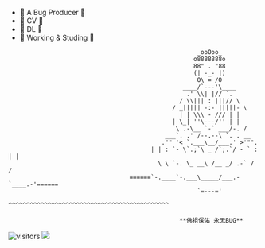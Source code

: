 - 🔭   A Bug Producer  🔭
- 🌱         CV        🌱
- 🤔         DL        🤔
- 💬 Working & Studing 💬


```
                                                     _ooOoo_
                                                    o8888888o
                                                    88" . "88
                                                    (| -_- |)
                                                     O\ = /O
                                                 ____/`---'\____
                                                  .' \\| |// `.
                                                / \\||| : |||// \
                                              / _||||| -:- |||||- \
                                                | | \\\ - /// | |
                                              | \_| ''\---/'' | |
                                               \ .-\__ `-` ___/-. /
                                            ___`. .' /--.--\ `. . __
                                           ."" '< `.___\__/___.' >'"".
                                        | | : `- \`.;`\ _ /`;.`/ - ` : | |
                                          \ \ `-. \_ __\ /__ _/ .-` / /
                                  ======`-.____`-.___\_____/___.-`____.-'======
                                                     `=---='
                                  ^^^^^^^^^^^^^^^^^^^^^^^^^^^^^^^^^^^^^^^^^^^^^

                                                **佛祖保佑 永无BUG**
```
 ![visitors](https://visitor-badge.glitch.me/badge?page_id=stellar-system.stellar-system)
 <img src="https://img.shields.io/badge/-Python-black?style=flat&logo=python&logoColor=white"> 
 
<!--
![](https://github-readme-stats.vercel.app/api?username=stellar-system&show_icons=true)

**stellar-system/stellar-system** is a ✨ _special_ ✨ repository because its `README.md` (this file) appears on your GitHub profile.

Here are some ideas to get you started:

- 🔭 I’m currently working on ...
- 🌱 I’m currently learning ...
- 👯 I’m looking to collaborate on ...
- 🤔 I’m looking for help with ...
- 💬 Ask me about ...
- 📫 How to reach me: ...
- 😄 Pronouns: ...
- ⚡ Fun fact: ...
-->
